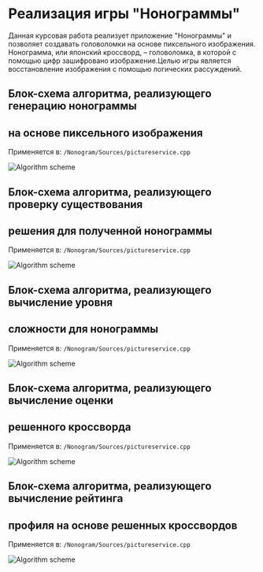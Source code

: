 # Реализация игры "Нонограммы"

Данная курсовая работа реализует приложение "Нонограммы" и позволяет создавать головоломки на основе пиксельного изображения.
Нонограмма, или японский кроссворд, – головоломка, в которой с
помощью цифр зашифровано изображение.Целью игры является восстановление изображения с помощью
логических рассуждений.

## Блок-схема алгоритма, реализующего генерацию нонограммы
## на основе пиксельного изображения

Применяется в: `/Nonogram/Sources/pictureservice.cpp`

![Algorithm scheme](schemes/1.png)

## Блок-схема алгоритма, реализующего проверку существования
## решения для полученной нонограммы

Применяется в: `/Nonogram/Sources/pictureservice.cpp`

![Algorithm scheme](schemes/2.png)

## Блок-схема алгоритма, реализующего вычисление уровня
## сложности для нонограммы

Применяется в: `/Nonogram/Sources/pictureservice.cpp`

![Algorithm scheme](schemes/3.png)

## Блок-схема алгоритма, реализующего вычисление оценки
## решенного кроссворда

Применяется в: `/Nonogram/Sources/pictureservice.cpp`

![Algorithm scheme](schemes/4.png)

## Блок-схема алгоритма, реализующего вычисление рейтинга
## профиля на основе решенных кроссвордов

Применяется в: `/Nonogram/Sources/pictureservice.cpp`

![Algorithm scheme](schemes/5.png)
